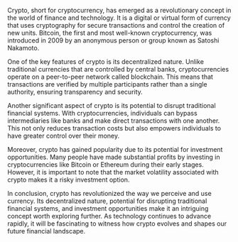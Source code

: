 
Crypto, short for cryptocurrency, has emerged as a revolutionary concept in the world of finance and technology. It is a digital or virtual form of currency that uses cryptography for secure transactions and control the creation of new units. Bitcoin, the first and most well-known cryptocurrency, was introduced in 2009 by an anonymous person or group known as Satoshi Nakamoto.

One of the key features of crypto is its decentralized nature. Unlike traditional currencies that are controlled by central banks, cryptocurrencies operate on a peer-to-peer network called blockchain. This means that transactions are verified by multiple participants rather than a single authority, ensuring transparency and security.

Another significant aspect of crypto is its potential to disrupt traditional financial systems. With cryptocurrencies, individuals can bypass intermediaries like banks and make direct transactions with one another. This not only reduces transaction costs but also empowers individuals to have greater control over their money.

Moreover, crypto has gained popularity due to its potential for investment opportunities. Many people have made substantial profits by investing in cryptocurrencies like Bitcoin or Ethereum during their early stages. However, it is important to note that the market volatility associated with crypto makes it a risky investment option.

In conclusion, crypto has revolutionized the way we perceive and use currency. Its decentralized nature, potential for disrupting traditional financial systems, and investment opportunities make it an intriguing concept worth exploring further. As technology continues to advance rapidly, it will be fascinating to witness how crypto evolves and shapes our future financial landscape.
